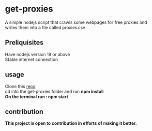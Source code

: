 # get-proxies
A simple nodejs script that crawls some webpages for free proxies and writes them into a file called proxies.csv
## Preliquisites
Have nodejs version 18 or above <br>
Stable internet connection
## usage
Clone this [repo](https://github.com/Newton-Nganga/get-proxies) <br>
cd into the get-proxies folder and run <b> npm install<b> <br>
On the terminal run : <b>npm start<b>
## contribution
This project is open to contribution in efforts of making it better.

